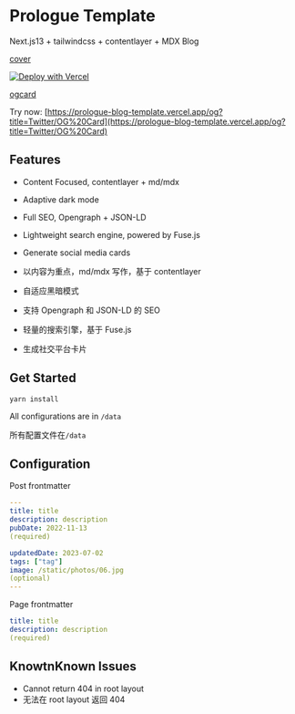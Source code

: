 # Prologue Template

Next.js13 + tailwindcss + contentlayer + MDX Blog

[cover](/public/static/iamges/cover.png)

[![Deploy with Vercel](https://vercel.com/button)](https://vercel.com/new/clone?repository-url=https%3A%2F%2Fgithub.com%2FhuaixuOvO%2FPrologue-Blog-Template)

[ogcard](/public/static/iamges/ogcard.png)

Try now: [https://prologue-blog-template.vercel.app/og?title=Twitter/OG%20Card](https://prologue-blog-template.vercel.app/og?title=Twitter/OG%20Card)

## Features

- Content Focused, contentlayer + md/mdx
- Adaptive dark mode
- Full SEO, Opengraph + JSON-LD
- Lightweight search engine, powered by Fuse.js
- Generate social media cards

- 以内容为重点，md/mdx 写作，基于 contentlayer
- 自适应黑暗模式
- 支持 Opengraph 和 JSON-LD 的 SEO
- 轻量的搜索引擎，基于 Fuse.js
- 生成社交平台卡片

## Get Started

```
yarn install
```

All configurations are in `/data`

所有配置文件在`/data`

## Configuration

Post frontmatter

```yaml
---
title: title
description: description
pubDate: 2022-11-13
(required)

updatedDate: 2023-07-02
tags: ["tag"]
image: /static/photos/06.jpg
(optional)
---
```

Page frontmatter

```yaml
title: title
description: description
(required)
```

## KnowtnKnown Issues

- Cannot return 404 in root layout
- 无法在 root layout 返回 404

